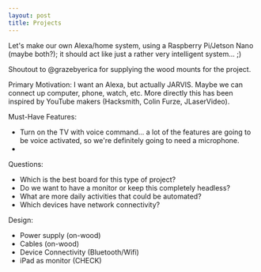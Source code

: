 ```yaml
---
layout: post
title: Projects
---
```


Let's make our own Alexa/home system, using a Raspberry Pi/Jetson Nano (maybe both?); it should act like just a rather very intelligent system... ;) 

Shoutout to @grazebyerica for supplying the wood mounts for the project.

Primary Motivation: I want an Alexa, but actually JARVIS. Maybe we can connect up computer, phone, watch, etc. More directly this has been inspired by YouTube makers (Hacksmith, Colin Furze, JLaserVideo).

Must-Have Features:
- Turn on the TV with voice command... a lot of the features are going to be voice activated, so we're definitely going to need a microphone. 
- 

Questions:
- Which is the best board for this type of project?
- Do we want to have a monitor or keep this completely headless?
- What are more daily activities that could be automated?
- Which devices have network connectivity?

Design:
- Power supply (on-wood)
- Cables (on-wood)
- Device Connectivity (Bluetooth/Wifi)
- iPad as monitor (CHECK)
